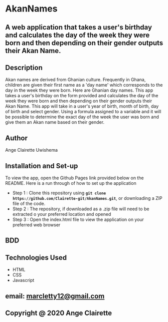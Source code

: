 # AkanNames
## A web application that takes a user's birthday and calculates the day of the week they were born and then depending on their gender outputs their Akan Name.
## Description
Akan names are derived from Ghanian culture. Frequently in Ghana, children are given their first name as a 'day name' which corresponds to the day in the week they were born. Here are Ghanian day names. This app takes a user's birthday on the form provided and calculates the day of the week they were born and then depending on their gender outputs their Akan Name.
This app will take in a user's year of birth, month of birth, day of birth and select gender. Using a formula assigned to a variable and it will be possible to determine the exact day of the week the user was born and give them an Akan name based on their gender.
## Author
Ange Clairette Uwishema
## Installation and Set-up
To view the app, open the Github Pages link provided below on the README.
Here is a run through of how to set up the application
* Step 1 : Clone this repository using **`git clone https://github.com/Clairette-git/AkanNames.git`**, or downloading a ZIP file of the code.
* Step 2 : The repository, if downloaded as a .zip file will need to be extracted o your preferred location and opened
* Step 3 : Open the index.html file to view the application on your preferred web browser
## BDD
## Technologies Used
* HTML  
* CSS
* Javascript
## email: marcletty12@gmail.com
## Copyright @ 2020 Ange Clairette
